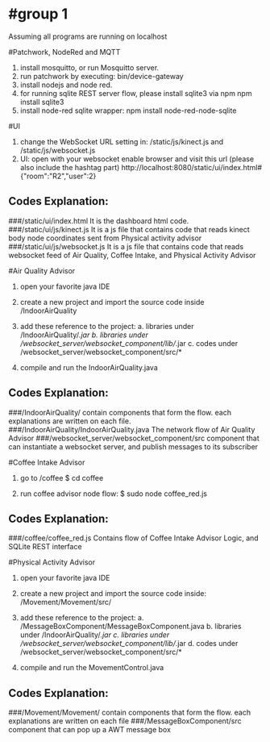 #group 1
==============

Assuming all programs are running on localhost
 
#Patchwork, NodeRed and MQTT
1. install mosquitto, or run Mosquitto server. 
2. run patchwork by executing: bin/device-gateway
3. install nodejs and node red.
4. for running sqlite REST server flow, please install sqlite3 via npm
	npm install sqlite3
4. install node-red sqlite wrapper: 
	npm install node-red-node-sqlite

#UI
1. change the WebSocket URL setting in: /static/js/kinect.js and /static/js/websocket.js
2. UI: open with your websocket enable browser and visit this url (please also include the hashtag part)
http://localhost:8080/static/ui/index.html#{"room":"R2","user":2}

## Codes Explanation:
###/static/ui/index.html
It is the dashboard html code.
###/static/ui/js/kinect.js 
It is a js file that contains code that reads kinect body node coordinates sent from Physical activity advisor
###/static/ui/js/websocket.js 
It is a js file that contains code that reads websocket feed of Air Quality, Coffee Intake, and Physical Activity Advisor

#Air Quality Advisor
1. open your favorite java IDE
2. create a new project and import the source code inside /IndoorAirQuality
3. add these reference to the project: 
	a. libraries under /IndoorAirQuality/*.jar
	b. libraries under /websocket_server/websocket_component/lib/*.jar
	c. codes under /websocket_server/websocket_component/src/*

4. compile and run the IndoorAirQuality.java
 
## Codes Explanation:
###/IndoorAirQuality/ 
contain components that form the flow. each explanations are written on each file.
###/IndoorAirQuality/IndoorAirQuality.java
The network flow of Air Quality Advisor
###/websocket_server/websocket_component/src
component that can instantiate a websocket server, and publish messages to its subscriber

#Coffee Intake Advisor
1. go to /coffee 
$ cd coffee

2. run coffee advisor node flow:
$ sudo node coffee_red.js
 
## Codes Explanation:
###/coffee/coffee_red.js
Contains flow of Coffee Intake Advisor Logic, and SQLite REST interface

#Physical Activity Advisor
1. open your favorite java IDE

2. create a new project and import the source code inside: 
		/Movement/Movement/src/

3. add these reference to the project:
	a. /MessageBoxComponent/MessageBoxComponent.java
	b. libraries under /IndoorAirQuality/*.jar
	c. libraries under /websocket_server/websocket_component/lib/*.jar
	d. codes under /websocket_server/websocket_component/src/*
	  
4. compile and run the MovementControl.java
 
## Codes Explanation:
###/Movement/Movement/ 
contain components that form the flow. each explanations are written on each file 
###/MessageBoxComponent/src
component that can pop up a AWT message box 